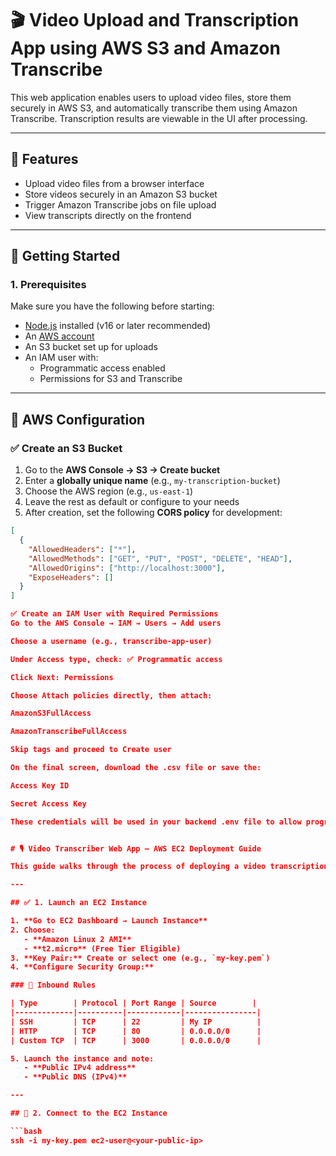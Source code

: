# 🎬 Video Upload and Transcription App using AWS S3 and Amazon Transcribe

This web application enables users to upload video files, store them securely in AWS S3, and automatically transcribe them using Amazon Transcribe. Transcription results are viewable in the UI after processing.

---

## 🧰 Features

- Upload video files from a browser interface
- Store videos securely in an Amazon S3 bucket
- Trigger Amazon Transcribe jobs on file upload
- View transcripts directly on the frontend

---

## 🚀 Getting Started

### 1. Prerequisites

Make sure you have the following before starting:

- [Node.js](https://nodejs.org/) installed (v16 or later recommended)
- An [AWS account](https://aws.amazon.com/)
- An S3 bucket set up for uploads
- An IAM user with:
  - Programmatic access enabled
  - Permissions for S3 and Transcribe

---

## 🔧 AWS Configuration

### ✅ Create an S3 Bucket

1. Go to the **AWS Console → S3 → Create bucket**
2. Enter a **globally unique name** (e.g., `my-transcription-bucket`)
3. Choose the AWS region (e.g., `us-east-1`)
4. Leave the rest as default or configure to your needs
5. After creation, set the following **CORS policy** for development:

```json
[
  {
    "AllowedHeaders": ["*"],
    "AllowedMethods": ["GET", "PUT", "POST", "DELETE", "HEAD"],
    "AllowedOrigins": ["http://localhost:3000"],
    "ExposeHeaders": []
  }
]

✅ Create an IAM User with Required Permissions
Go to the AWS Console → IAM → Users → Add users

Choose a username (e.g., transcribe-app-user)

Under Access type, check: ✅ Programmatic access

Click Next: Permissions

Choose Attach policies directly, then attach:

AmazonS3FullAccess

AmazonTranscribeFullAccess

Skip tags and proceed to Create user

On the final screen, download the .csv file or save the:

Access Key ID

Secret Access Key

These credentials will be used in your backend .env file to allow programmatic access to S3 and Transcribe.


# 🎙️ Video Transcriber Web App – AWS EC2 Deployment Guide

This guide walks through the process of deploying a video transcription web app on an AWS EC2 instance using Node.js, AWS Transcribe, and S3. Videos uploaded via the frontend are stored in an S3 bucket and transcribed using AWS Transcribe. Transcriptions are displayed on the console.

---

## ✅ 1. Launch an EC2 Instance

1. **Go to EC2 Dashboard → Launch Instance**
2. Choose:
   - **Amazon Linux 2 AMI**
   - **t2.micro** (Free Tier Eligible)
3. **Key Pair:** Create or select one (e.g., `my-key.pem`)
4. **Configure Security Group:**

### 🔐 Inbound Rules

| Type        | Protocol | Port Range | Source        |
|-------------|----------|------------|----------------|
| SSH         | TCP      | 22         | My IP          |
| HTTP        | TCP      | 80         | 0.0.0.0/0      |
| Custom TCP  | TCP      | 3000       | 0.0.0.0/0      |

5. Launch the instance and note:
   - **Public IPv4 address**
   - **Public DNS (IPv4)**

---

## 🔌 2. Connect to the EC2 Instance

```bash
ssh -i my-key.pem ec2-user@<your-public-ip>
